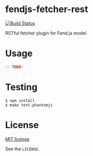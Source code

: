 # fendjs-fetcher-rest

[![Build Status](https://travis-ci.org/Frapwings/fendjs-fetcher-rest.png?branch=master)](https://travis-ci.org/Frapwings/fendjs-fetcher-rest)

RSTful fetcher plugin for Fend.js model

# Usage

```js
// TODO:
```

# Testing

```
$ npm install
$ make test-phantomjs
```

# License

[MIT license](http://www.opensource.org/licenses/mit-license.php).

See the `LICENSE`.
